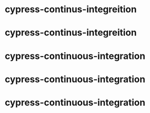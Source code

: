 # cypress-continus-integreition
# cypress-continus-integreition
# cypress-continuous-integration
# cypress-continuous-integration
# cypress-continuous-integration
